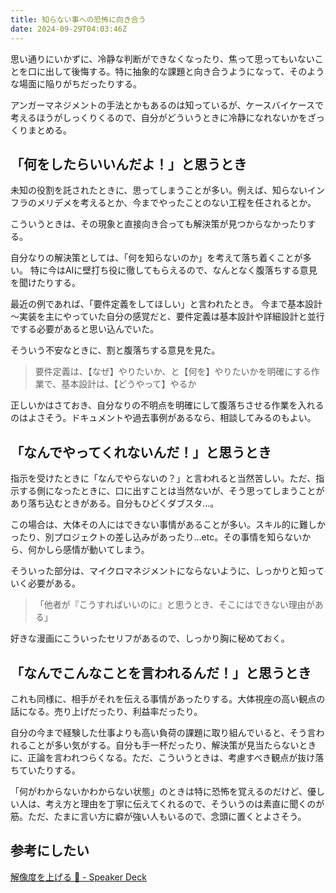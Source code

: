 ```yaml
---
title: 知らない事への恐怖に向き合う
date: 2024-09-29T04:03:46Z
---
```


思い通りにいかずに、冷静な判断ができなくなったり、焦って思ってもいないことを口に出して後悔する。特に抽象的な課題と向き合うようになって、そのような場面に陥りがちだったりする。

アンガーマネジメントの手法とかもあるのは知っているが、ケースバイケースで考えるほうがしっくりくるので、自分がどういうときに冷静になれないかをざっくりまとめる。

## 「何をしたらいいんだよ！」と思うとき
未知の役割を託されたときに、思ってしまうことが多い。例えば、知らないインフラのメリデメを考えるとか、今までやったことのない工程を任されるとか。

こういうときは、その現象と直接向き合っても解決策が見つからなかったりする。

自分なりの解決策としては、「何を知らないのか」を考えて落ち着くことが多い。
特に今はAIに壁打ち役に徹してもらえるので、なんとなく腹落ちする意見を聞けたりする。

最近の例であれば、「要件定義をしてほしい」と言われたとき。
今まで基本設計～実装を主にやっていた自分の感覚だと、要件定義は基本設計や詳細設計と並行でする必要があると思い込んでいた。

そういう不安なときに、割と腹落ちする意見を見た。
> 要件定義は、【なぜ】やりたいか、と【何を】やりたいかを明確にする作業で、基本設計は、【どうやって】やるか

正しいかはさておき、自分なりの不明点を明確にして腹落ちさせる作業を入れるのはよさそう。ドキュメントや過去事例があるなら、相談してみるのもよい。

## 「なんでやってくれないんだ！」と思うとき
指示を受けたときに「なんでやらないの？」と言われると当然苦しい。ただ、指示する側になったときに、口に出すことは当然ないが、そう思ってしまうことがあり落ち込むときがある。自分もひどくダブスタ…。

この場合は、大体その人にはできない事情があることが多い。スキル的に難しかったり、別プロジェクトの差し込みがあったり…etc。その事情を知らないから、何かしら感情が動いてしまう。

そういった部分は、マイクロマネジメントにならないように、しっかりと知っていく必要がある。

> 「他者が『こうすればいいのに』と思うとき、そこにはできない理由がある」

好きな漫画にこういったセリフがあるので、しっかり胸に秘めておく。

## 「なんでこんなことを言われるんだ！」と思うとき

これも同様に、相手がそれを伝える事情があったりする。大体視座の高い観点の話になる。売り上げだったり、利益率だったり。

自分の今まで経験した仕事よりも高い負荷の課題に取り組んでいると、そう言われることが多い気がする。自分も手一杯だったり、解決策が見当たらないときに、正論を言われつらくなる。ただ、こういうときは、考慮すべき観点が抜け落ちていたりする。

「何がわからないかわからない状態」のときは特に恐怖を覚えるのだけど、優しい人は、考え方と理由を丁寧に伝えてくれるので、そういうのは素直に聞くのが筋。ただ、たまに言い方に癖が強い人もいるので、念頭に置くとよさそう。

## 参考にしたい
[解像度を上げる 🔬 - Speaker Deck](https://speakerdeck.com/tumada/jie-xiang-du-wogao-meru)

